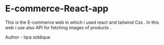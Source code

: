 # E-commerce-React-app
This is the E-commerce web in which i used react and tailwind  Css .  In this web i use also API for fetching images of products .

Author - Iqra siddique
